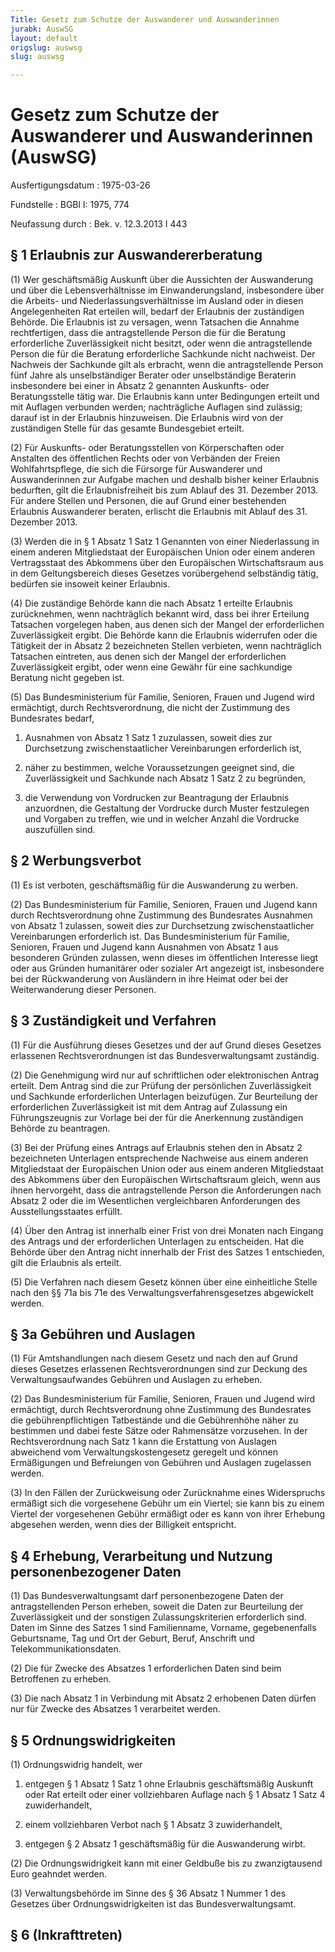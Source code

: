 ```yaml
---
Title: Gesetz zum Schutze der Auswanderer und Auswanderinnen
jurabk: AuswSG
layout: default
origslug: auswsg
slug: auswsg

---
```


# Gesetz zum Schutze der Auswanderer und Auswanderinnen (AuswSG)

Ausfertigungsdatum
:   1975-03-26

Fundstelle
:   BGBl I: 1975, 774

Neufassung durch
:   Bek. v. 12.3.2013 I 443


## § 1 Erlaubnis zur Auswandererberatung

(1) Wer geschäftsmäßig Auskunft über die Aussichten der Auswanderung und über die Lebensverhältnisse im Einwanderungsland, insbesondere über die Arbeits- und Niederlassungsverhältnisse im Ausland oder in diesen Angelegenheiten Rat erteilen will, bedarf der Erlaubnis der zuständigen Behörde. Die Erlaubnis ist zu versagen, wenn Tatsachen die Annahme rechtfertigen, dass die antragstellende Person die für die Beratung erforderliche Zuverlässigkeit nicht besitzt, oder wenn die antragstellende Person die für die Beratung erforderliche Sachkunde nicht nachweist. Der Nachweis der Sachkunde gilt als erbracht, wenn die antragstellende Person fünf Jahre als unselbständiger Berater oder unselbständige Beraterin insbesondere bei einer in Absatz 2 genannten Auskunfts- oder Beratungsstelle tätig war. Die Erlaubnis kann unter Bedingungen erteilt und mit Auflagen verbunden werden; nachträgliche Auflagen sind zulässig; darauf ist in der Erlaubnis hinzuweisen. Die Erlaubnis wird von der zuständigen Stelle für das gesamte Bundesgebiet erteilt.

(2) Für Auskunfts- oder Beratungsstellen von Körperschaften oder Anstalten des öffentlichen Rechts oder von Verbänden der Freien Wohlfahrtspflege, die sich die Fürsorge für Auswanderer und Auswanderinnen zur Aufgabe machen und deshalb bisher keiner Erlaubnis bedurften, gilt die Erlaubnisfreiheit bis zum Ablauf des 31. Dezember 2013. Für andere Stellen und Personen, die auf Grund einer bestehenden Erlaubnis Auswanderer beraten, erlischt die Erlaubnis mit Ablauf des 31. Dezember 2013.

(3) Werden die in § 1 Absatz 1 Satz 1 Genannten von einer Niederlassung in einem anderen Mitgliedstaat der Europäischen Union oder einem anderen Vertragsstaat des Abkommens über den Europäischen Wirtschaftsraum aus in dem Geltungsbereich dieses Gesetzes vorübergehend selbständig tätig, bedürfen sie insoweit keiner Erlaubnis.

(4) Die zuständige Behörde kann die nach Absatz 1 erteilte Erlaubnis zurücknehmen, wenn nachträglich bekannt wird, dass bei ihrer Erteilung Tatsachen vorgelegen haben, aus denen sich der Mangel der erforderlichen Zuverlässigkeit ergibt. Die Behörde kann die Erlaubnis widerrufen oder die Tätigkeit der in Absatz 2 bezeichneten Stellen verbieten, wenn nachträglich Tatsachen eintreten, aus denen sich der Mangel der erforderlichen Zuverlässigkeit ergibt, oder wenn eine Gewähr für eine sachkundige Beratung nicht gegeben ist.

(5) Das Bundesministerium für Familie, Senioren, Frauen und Jugend wird ermächtigt, durch Rechtsverordnung, die nicht der Zustimmung des Bundesrates bedarf,

1.  Ausnahmen von Absatz 1 Satz 1 zuzulassen, soweit dies zur Durchsetzung zwischenstaatlicher Vereinbarungen erforderlich ist,


2.  näher zu bestimmen, welche Voraussetzungen geeignet sind, die Zuverlässigkeit und Sachkunde nach Absatz 1 Satz 2 zu begründen,


3.  die Verwendung von Vordrucken zur Beantragung der Erlaubnis anzuordnen, die Gestaltung der Vordrucke durch Muster festzulegen und Vorgaben zu treffen, wie und in welcher Anzahl die Vordrucke auszufüllen sind.





## § 2 Werbungsverbot

(1) Es ist verboten, geschäftsmäßig für die Auswanderung zu werben.

(2) Das Bundesministerium für Familie, Senioren, Frauen und Jugend kann durch Rechtsverordnung ohne Zustimmung des Bundesrates Ausnahmen von Absatz 1 zulassen, soweit dies zur Durchsetzung zwischenstaatlicher Vereinbarungen erforderlich ist. Das Bundesministerium für Familie, Senioren, Frauen und Jugend kann Ausnahmen von Absatz 1 aus besonderen Gründen zulassen, wenn dieses im öffentlichen Interesse liegt oder aus Gründen humanitärer oder sozialer Art angezeigt ist, insbesondere bei der Rückwanderung von Ausländern in ihre Heimat oder bei der Weiterwanderung dieser Personen.


## § 3 Zuständigkeit und Verfahren

(1) Für die Ausführung dieses Gesetzes und der auf Grund dieses Gesetzes erlassenen Rechtsverordnungen ist das Bundesverwaltungsamt zuständig.

(2) Die Genehmigung wird nur auf schriftlichen oder elektronischen Antrag erteilt. Dem Antrag sind die zur Prüfung der persönlichen Zuverlässigkeit und Sachkunde erforderlichen Unterlagen beizufügen. Zur Beurteilung der erforderlichen Zuverlässigkeit ist mit dem Antrag auf Zulassung ein Führungszeugnis zur Vorlage bei der für die Anerkennung zuständigen Behörde zu beantragen.

(3) Bei der Prüfung eines Antrags auf Erlaubnis stehen den in Absatz 2 bezeichneten Unterlagen entsprechende Nachweise aus einem anderen Mitgliedstaat der Europäischen Union oder aus einem anderen Mitgliedstaat des Abkommens über den Europäischen Wirtschaftsraum gleich, wenn aus ihnen hervorgeht, dass die antragstellende Person die Anforderungen nach Absatz 2 oder die im Wesentlichen vergleichbaren Anforderungen des Ausstellungsstaates erfüllt.

(4) Über den Antrag ist innerhalb einer Frist von drei Monaten nach Eingang des Antrags und der erforderlichen Unterlagen zu entscheiden. Hat die Behörde über den Antrag nicht innerhalb der Frist des Satzes 1 entschieden, gilt die Erlaubnis als erteilt.

(5) Die Verfahren nach diesem Gesetz können über eine einheitliche Stelle nach den §§ 71a bis 71e des Verwaltungsverfahrensgesetzes abgewickelt werden.


## § 3a Gebühren und Auslagen

(1) Für Amtshandlungen nach diesem Gesetz und nach den auf Grund dieses Gesetzes erlassenen Rechtsverordnungen sind zur Deckung des Verwaltungsaufwandes Gebühren und Auslagen zu erheben.

(2) Das Bundesministerium für Familie, Senioren, Frauen und Jugend wird ermächtigt, durch Rechtsverordnung ohne Zustimmung des Bundesrates die gebührenpflichtigen Tatbestände und die Gebührenhöhe näher zu bestimmen und dabei feste Sätze oder Rahmensätze vorzusehen. In der Rechtsverordnung nach Satz 1 kann die Erstattung von Auslagen abweichend vom Verwaltungskostengesetz geregelt und können Ermäßigungen und Befreiungen von Gebühren und Auslagen zugelassen werden.

(3) In den Fällen der Zurückweisung oder Zurücknahme eines Widerspruchs ermäßigt sich die vorgesehene Gebühr um ein Viertel; sie kann bis zu einem Viertel der vorgesehenen Gebühr ermäßigt oder es kann von ihrer Erhebung abgesehen werden, wenn dies der Billigkeit entspricht.


## § 4 Erhebung, Verarbeitung und Nutzung personenbezogener Daten

(1) Das Bundesverwaltungsamt darf personenbezogene Daten der antragstellenden Person erheben, soweit die Daten zur Beurteilung der Zuverlässigkeit und der sonstigen Zulassungskriterien erforderlich sind. Daten im Sinne des Satzes 1 sind Familienname, Vorname, gegebenenfalls Geburtsname, Tag und Ort der Geburt, Beruf, Anschrift und Telekommunikationsdaten.

(2) Die für Zwecke des Absatzes 1 erforderlichen Daten sind beim Betroffenen zu erheben.

(3) Die nach Absatz 1 in Verbindung mit Absatz 2 erhobenen Daten dürfen nur für Zwecke des Absatzes 1 verarbeitet werden.


## § 5 Ordnungswidrigkeiten

(1) Ordnungswidrig handelt, wer

1.  entgegen § 1 Absatz 1 Satz 1 ohne Erlaubnis geschäftsmäßig Auskunft oder Rat erteilt oder einer vollziehbaren Auflage nach § 1 Absatz 1 Satz 4 zuwiderhandelt,


2.  einem vollziehbaren Verbot nach § 1 Absatz 3 zuwiderhandelt,


3.  entgegen § 2 Absatz 1 geschäftsmäßig für die Auswanderung wirbt.




(2) Die Ordnungswidrigkeit kann mit einer Geldbuße bis zu zwanzigtausend Euro geahndet werden.

(3) Verwaltungsbehörde im Sinne des § 36 Absatz 1 Nummer 1 des Gesetzes über Ordnungswidrigkeiten ist das Bundesverwaltungsamt.


## § 6 (Inkrafttreten)


